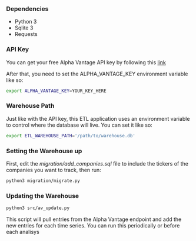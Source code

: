 ### Dependencies

- Python 3
- Sqlite 3
- Requests

### API Key

You can get your free Alpha Vantage API key by following this [link](https://www.alphavantage.co/support/#api-key)

After that, you need to set the ALPHA_VANTAGE_KEY environment variable like so:

```bash
export ALPHA_VANTAGE_KEY=YOUR_KEY_HERE
```

### Warehouse Path

Just like with the API key, this ETL application uses an environment variable to control where the database will live. You can set it like so:

```bash
export ETL_WAREHOUSE_PATH='/path/to/warehouse.db'
```

### Setting the Warehouse up

First, edit the *migration/add_companies.sql* file to include the tickers of the companies you want to track, then run:

```bash
python3 migration/migrate.py
```

### Updating the Warehouse

```bash
python3 src/av_update.py
```

This script will pull entries from the Alpha Vantage endpoint and add the new entries for each time series. You can run this periodically or before each analisys